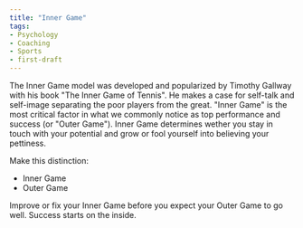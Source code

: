 ```yaml
---
title: "Inner Game"
tags:
- Psychology
- Coaching
- Sports
- first-draft
---
```


The Inner Game model was developed and popularized by Timothy Gallway with his book "The Inner Game of Tennis". He makes a case for self-talk and self-image separating the poor players from the great. "Inner Game" is the most critical factor in what we commonly notice as top performance and success (or "Outer Game"). Inner Game determines wether you stay in touch with your potential and grow or fool yourself into believing your pettiness.

Make this distinction:
- Inner Game
- Outer Game

Improve or fix your Inner Game before you expect your Outer Game to go well. Success starts on the inside.